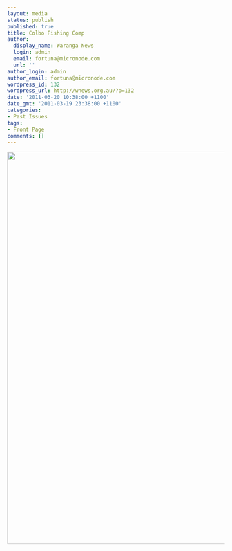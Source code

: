 ```yaml
---
layout: media
status: publish
published: true
title: Colbo Fishing Comp
author:
  display_name: Waranga News
  login: admin
  email: fortuna@micronode.com
  url: ''
author_login: admin
author_email: fortuna@micronode.com
wordpress_id: 132
wordpress_url: http://wnews.org.au/?p=132
date: '2011-03-20 10:38:00 +1100'
date_gmt: '2011-03-19 23:38:00 +1100'
categories:
- Past Issues
tags:
- Front Page
comments: []
---
```


<a href="http://wnews.org.au/wp-content/uploads/2011/03/frontpage-20110310.pdf"><img class="alignnone size-full wp-image-130" title="Front Page 10 March 2011" src="http://wnews.org.au/wp-content/uploads/2011/03/frontpage-20110310.png" alt="" width="624" height="907" /></a>
